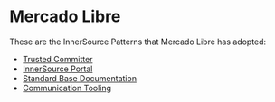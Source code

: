 # Mercado Libre

These are the InnerSource Patterns that Mercado Libre has adopted:

* [Trusted Committer](../patterns/2-structured/trusted-committer.md)
* [InnerSource Portal](../patterns/2-structured/innersource-portal.md)
* [Standard Base Documentation](../patterns/2-structured/project-setup/base-documentation.md)
* [Communication Tooling](../patterns/2-structured/project-setup/communication-tooling.md)
